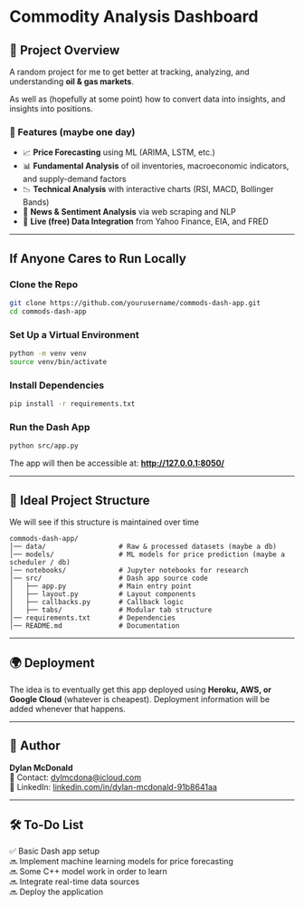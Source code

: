 # Commodity Analysis Dashboard

## 📌 Project Overview
A random project for me to get better at tracking, analyzing, and understanding **oil & gas markets**.

As well as (hopefully at some point) how to convert data into insights, and insights into positions.

### **🔹 Features (maybe one day)**
- 📈 **Price Forecasting** using ML (ARIMA, LSTM, etc.)
- 📊 **Fundamental Analysis** of oil inventories, macroeconomic indicators, and supply-demand factors
- 📉 **Technical Analysis** with interactive charts (RSI, MACD, Bollinger Bands)
- 📰 **News & Sentiment Analysis** via web scraping and NLP
- 📡 **Live (free) Data Integration** from Yahoo Finance, EIA, and FRED

---
## If Anyone Cares to Run Locally
### Clone the Repo
```bash
git clone https://github.com/yourusername/commods-dash-app.git
cd commods-dash-app
```

### Set Up a Virtual Environment
```bash
python -m venv venv
source venv/bin/activate
```

### Install Dependencies
```bash
pip install -r requirements.txt
```

### Run the Dash App
```bash
python src/app.py
```
The app will then be accessible at: **http://127.0.0.1:8050/**

---
## 📁 Ideal Project Structure
We will see if this structure is maintained over time
```
commods-dash-app/
│── data/                  # Raw & processed datasets (maybe a db)
│── models/                # ML models for price prediction (maybe a scheduler / db)
│── notebooks/             # Jupyter notebooks for research
│── src/                   # Dash app source code
│   ├── app.py             # Main entry point
│   ├── layout.py          # Layout components
│   ├── callbacks.py       # Callback logic
│   ├── tabs/              # Modular tab structure
│── requirements.txt       # Dependencies
│── README.md              # Documentation
```

---
## 🌍 Deployment
The idea is to eventually get this app deployed using **Heroku, AWS, or Google Cloud** (whatever is cheapest). Deployment information will be added whenever that happens.

---
## 👤 Author
**Dylan McDonald**  
📧 Contact: [dylmcdona@icloud.com](mailto:dylmcdona@icloud.com)  
🔗 LinkedIn: [linkedin.com/in/dylan-mcdonald-91b8641aa](https://linkedin.com/in/dylan-mcdonald-91b8641aa)

---
## 🛠️ To-Do List
✅ Basic Dash app setup  
🔜 Implement machine learning models for price forecasting  
🔜 Some C++ model work in order to learn  
🔜 Integrate real-time data sources  
🔜 Deploy the application  

